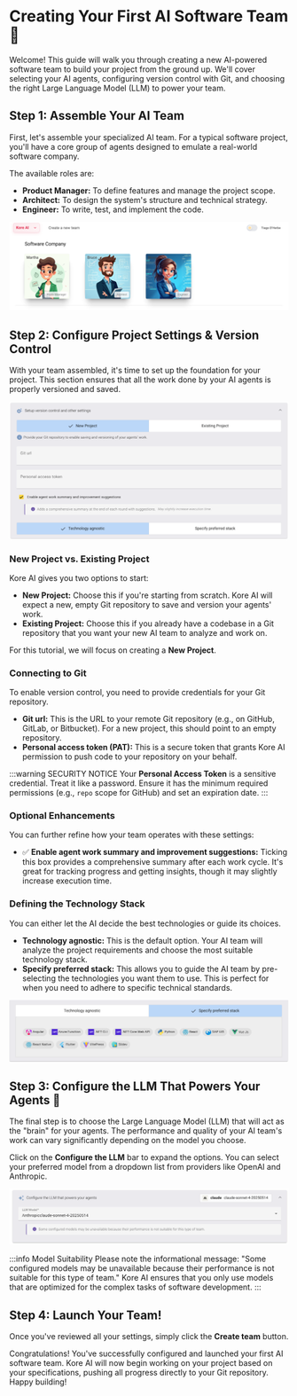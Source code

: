 # Creating Your First AI Software Team 🚀

Welcome! This guide will walk you through creating a new AI-powered software team to build your project from the ground up. We'll cover selecting your AI agents, configuring version control with Git, and choosing the right Large Language Model (LLM) to power your team.

## Step 1: Assemble Your AI Team

First, let's assemble your specialized AI team. For a typical software project, you'll have a core group of agents designed to emulate a real-world software company.

The available roles are:

  * **Product Manager:** To define features and manage the project scope.
  * **Architect:** To design the system's structure and technical strategy.
  * **Engineer:** To write, test, and implement the code.

<img src="./assets/create-software-company.png" alt="AI team showing a Product Manager, Architect, and Engineer.">

## Step 2: Configure Project Settings & Version Control

With your team assembled, it's time to set up the foundation for your project. This section ensures that all the work done by your AI agents is properly versioned and saved.

<img src="./assets/new-project-overview.png" alt="Overview of the New Project settings section.">

### New Project vs. Existing Project

Kore AI gives you two options to start:

  * **New Project:** Choose this if you're starting from scratch. Kore AI will expect a new, empty Git repository to save and version your agents' work.
  * **Existing Project:** Choose this if you already have a codebase in a Git repository that you want your new AI team to analyze and work on.

For this tutorial, we will focus on creating a **New Project**.

### Connecting to Git

To enable version control, you need to provide credentials for your Git repository.

  * **Git url:** This is the URL to your remote Git repository (e.g., on GitHub, GitLab, or Bitbucket). For a new project, this should point to an empty repository.
  * **Personal access token (PAT):** This is a secure token that grants Kore AI permission to push code to your repository on your behalf.

:::warning SECURITY NOTICE
Your **Personal Access Token** is a sensitive credential. Treat it like a password. Ensure it has the minimum required permissions (e.g., `repo` scope for GitHub) and set an expiration date.
:::

### Optional Enhancements

You can further refine how your team operates with these settings:

  * ✅ **Enable agent work summary and improvement suggestions:** Ticking this box provides a comprehensive summary after each work cycle. It's great for tracking progress and getting insights, though it may slightly increase execution time.

### Defining the Technology Stack

You can either let the AI decide the best technologies or guide its choices.

  * **Technology agnostic:** This is the default option. Your AI team will analyze the project requirements and choose the most suitable technology stack.
  * **Specify preferred stack:** This allows you to guide the AI team by pre-selecting the technologies you want them to use. This is perfect for when you need to adhere to specific technical standards.

<img src="./assets/tech-stacks.png" alt="Specifying a preferred technology stack like React, Vue, or .NET.">

## Step 3: Configure the LLM That Powers Your Agents 🧠

The final step is to choose the Large Language Model (LLM) that will act as the "brain" for your agents. The performance and quality of your AI team's work can vary significantly depending on the model you choose.

Click on the **Configure the LLM** bar to expand the options. You can select your preferred model from a dropdown list from providers like OpenAI and Anthropic.

<img src="./assets/llm-configuration.png" alt="LLM configuration section expanded with a model selected.">

:::info Model Suitability
Please note the informational message: "Some configured models may be unavailable because their performance is not suitable for this type of team." Kore AI ensures that you only use models that are optimized for the complex tasks of software development.
:::

## Step 4: Launch Your Team!

Once you've reviewed all your settings, simply click the **Create team** button.

Congratulations! You've successfully configured and launched your first AI software team. Kore AI will now begin working on your project based on your specifications, pushing all progress directly to your Git repository. Happy building!
